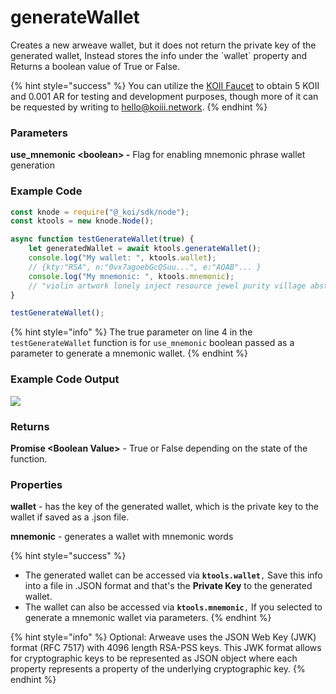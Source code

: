 # generateWallet

Creates a new arweave wallet, but it does not return the private key of the generated wallet, Instead stores the info under the \`wallet\` property and Returns a boolean value of True or False.

{% hint style="success" %}
You can utilize the [KOII Faucet](https://koi.rocks/faucet) to obtain 5 KOII and 0.001 AR for testing and development purposes, though more of it can be requested by writing to hello@koiii.network.
{% endhint %}

### Parameters

**use\_mnemonic \<boolean> -** Flag for enabling mnemonic phrase wallet generation

### Example Code

```javascript
const knode = require("@_koi/sdk/node");
const ktools = new knode.Node();

async function testGenerateWallet(true) {
    let generatedWallet = await ktools.generateWallet();
    console.log("My wallet: ", ktools.wallet);
    // {kty:"RSA", n:"0vx7agoebGcQSuu...", e:"AQAB"... }
    console.log("My mnemonic: ", ktools.mnemonic);
    // "violin artwork lonely inject resource jewel purity village abstract neglect panda license"
}

testGenerateWallet();
```

{% hint style="info" %}
The true parameter on line 4 in the `testGenerateWallet` function is for `use_mnemonic` boolean passed as a parameter to generate a mnemonic wallet.
{% endhint %}

### Example Code Output

![](https://lh3.googleusercontent.com/EUlSxJfvF2dYlgre7wJ3BptA7U1zrtD2IsUev6BMbFOSc-TeZSPh5KX\_NvL32XOQxPhy5atIBsSPXVQD40e5yu1pjenmK9ezAPTF2wwyrWtj3h\_LpGFBXMRxyJcIgGF5hJDXd5YW)

### Returns

**Promise \<Boolean Value>** - True or False depending on the state of the function.

### Properties

**wallet** - has the key of the generated wallet, which is the private key to the wallet if saved as a .json file.

**mnemonic** - generates a wallet with mnemonic words

{% hint style="success" %}
* The generated wallet can be accessed via **`ktools.wallet`**`,` Save this info into a file in .JSON format and that's the **Private Key** to the generated wallet.
* The wallet can also be accessed via **`ktools.mnemonic`**`,` If you selected to generate a mnemonic wallet via parameters.
{% endhint %}

{% hint style="info" %}
Optional: Arweave uses the JSON Web Key (JWK) format (RFC 7517) with 4096 length RSA-PSS keys. This JWK format allows for cryptographic keys to be represented as JSON object where each property represents a property of the underlying cryptographic key.
{% endhint %}
